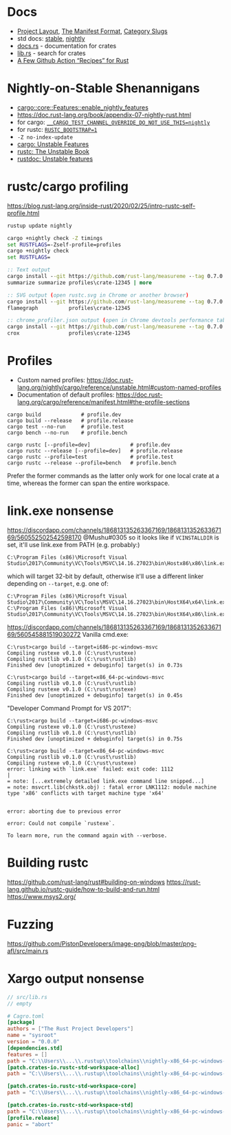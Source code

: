 # Docs

* [Project Layout](https://doc.rust-lang.org/cargo/guide/project-layout.html), [The Manifest Format](https://doc.rust-lang.org/cargo/reference/manifest.html), [Category Slugs](https://crates.io/category_slugs)
* std docs: [stable](https://doc.rust-lang.org/stable/std/), [nightly](https://doc.rust-lang.org/nightly/std/)
* [docs.rs](https://docs.rs/) - documentation for crates
* [lib.rs](https://lib.rs/) - search for crates
* [A Few Github Action “Recipes” for Rust](https://shift.click/blog/github-actions-rust/)

# Nightly-on-Stable Shenannigans
 
* [cargo::core::Features::enable_nightly_features](https://docs.rs/cargo/0.48.0/cargo/core/features/fn.enable_nightly_features.html)
* https://doc.rust-lang.org/book/appendix-07-nightly-rust.html
* for cargo: [`__CARGO_TEST_CHANNEL_OVERRIDE_DO_NOT_USE_THIS=nightly`](https://github.com/rust-lang/cargo/blob/dbbab425859dc0cb121175cb8631d391b63d4eff/src/cargo/core/features.rs#L508-L550)
* for rustc: [`RUSTC_BOOTSTRAP=1`](https://github.com/rust-lang/rust/blob/ac48e62db85e6db4bbe026490381ab205f4a614d/library/test/src/cli.rs#L276-L284)
* `-Z no-index-update`
* [cargo: Unstable Features](https://doc.rust-lang.org/nightly/cargo/reference/unstable.html)
* [rustc: The Unstable Book](https://doc.rust-lang.org/unstable-book/the-unstable-book.html)
* [rustdoc: Unstable features](https://doc.rust-lang.org/rustdoc/unstable-features.html)

# rustc/cargo profiling

https://blog.rust-lang.org/inside-rust/2020/02/25/intro-rustc-self-profile.html

```cmd
rustup update nightly

cargo +nightly check -Z timings
set RUSTFLAGS=-Zself-profile=profiles
cargo +nightly check
set RUSTFLAGS=

:: Text output
cargo install --git https://github.com/rust-lang/measureme --tag 0.7.0 summarize
summarize summarize profiles\crate-12345 | more

:: SVG output (open rustc.svg in Chrome or another browser)
cargo install --git https://github.com/rust-lang/measureme --tag 0.7.0 flamegraph
flamegraph          profiles\crate-12345

:: chrome_profiler.json output (open in Chrome devtools performance tab via RMB -> "Load profile")
cargo install --git https://github.com/rust-lang/measureme --tag 0.7.0 crox
crox                profiles\crate-12345
```

# Profiles

* Custom named profiles:                https://doc.rust-lang.org/nightly/cargo/reference/unstable.html#custom-named-profiles
* Documentation of default profiles:    https://doc.rust-lang.org/cargo/reference/manifest.html#the-profile-sections

```
cargo build             # profile.dev
cargo build --release   # profile.release
cargo test --no-run     # profile.test
cargo bench --no-run    # profile.bench

cargo rustc [--profile=dev]             # profile.dev
cargo rustc --release [--profile=dev]   # profile.release
cargo rustc --profile=test              # profile.test
cargo rustc --release --profile=bench   # profile.bench
```

Prefer the former commands as the latter only work for one local crate at a time, whereas the former can span the entire workspace.

# link.exe nonsense

https://discordapp.com/channels/186813135263367169/186813135263367169/560552502542598170
@Mushu#0305 so it looks like if `VCINSTALLDIR` is set, it'll use link.exe from PATH (e.g. probably:)
```
C:\Program Files (x86)\Microsoft Visual Studio\2017\Community\VC\Tools\MSVC\14.16.27023\bin\Hostx86\x86\link.exe
```
which will target 32-bit by default, otherwise it'll use a different linker depending on `--target`, e.g. one of:
```
C:\Program Files (x86)\Microsoft Visual Studio\2017\Community\VC\Tools\MSVC\14.16.27023\bin\HostX64\x64\link.exe
C:\Program Files (x86)\Microsoft Visual Studio\2017\Community\VC\Tools\MSVC\14.16.27023\bin\HostX64\x86\link.exe
```

https://discordapp.com/channels/186813135263367169/186813135263367169/560545881519030272
Vanilla cmd.exe:
```
C:\rust>cargo build --target=i686-pc-windows-msvc
Compiling rustexe v0.1.0 (C:\rust\rustexe)
Compiling rustlib v0.1.0 (C:\rust\rustlib)
Finished dev [unoptimized + debuginfo] target(s) in 0.73s

C:\rust>cargo build --target=x86_64-pc-windows-msvc
Compiling rustlib v0.1.0 (C:\rust\rustlib)
Compiling rustexe v0.1.0 (C:\rust\rustexe)
Finished dev [unoptimized + debuginfo] target(s) in 0.45s
```

"Developer Command Prompt for VS 2017":
```
C:\rust>cargo build --target=i686-pc-windows-msvc
Compiling rustexe v0.1.0 (C:\rust\rustexe)
Compiling rustlib v0.1.0 (C:\rust\rustlib)
Finished dev [unoptimized + debuginfo] target(s) in 0.75s

C:\rust>cargo build --target=x86_64-pc-windows-msvc
Compiling rustlib v0.1.0 (C:\rust\rustlib)
Compiling rustexe v0.1.0 (C:\rust\rustexe)
error: linking with `link.exe` failed: exit code: 1112
|
= note: [...extremely detailed link.exe command line snipped...]
= note: msvcrt.lib(chkstk.obj) : fatal error LNK1112: module machine type 'x86' conflicts with target machine type 'x64'


error: aborting due to previous error

error: Could not compile `rustexe`.

To learn more, run the command again with --verbose.
```

# Building rustc

https://github.com/rust-lang/rust#building-on-windows
https://rust-lang.github.io/rustc-guide/how-to-build-and-run.html
https://www.msys2.org/

# Fuzzing

https://github.com/PistonDevelopers/image-png/blob/master/png-afl/src/main.rs

# Xargo output nonsense

```rust
// src/lib.rs
// empty
```
```toml
# Cagro.toml
[package]
authors = ["The Rust Project Developers"]
name = "sysroot"
version = "0.0.0"
[dependencies.std]
features = []
path = "C:\\Users\\...\\.rustup\\toolchains\\nightly-x86_64-pc-windows-msvc\\lib\\rustlib\\src\\rust\\library\\std"
[patch.crates-io.rustc-std-workspace-alloc]
path = "C:\\Users\\...\\.rustup\\toolchains\\nightly-x86_64-pc-windows-msvc\\lib\\rustlib\\src\\rust\\library\\rustc-std-workspace-alloc"

[patch.crates-io.rustc-std-workspace-core]
path = "C:\\Users\\...\\.rustup\\toolchains\\nightly-x86_64-pc-windows-msvc\\lib\\rustlib\\src\\rust\\library\\rustc-std-workspace-core"

[patch.crates-io.rustc-std-workspace-std]
path = "C:\\Users\\...\\.rustup\\toolchains\\nightly-x86_64-pc-windows-msvc\\lib\\rustlib\\src\\rust\\library\\rustc-std-workspace-std"
[profile.release]
panic = "abort"
```
